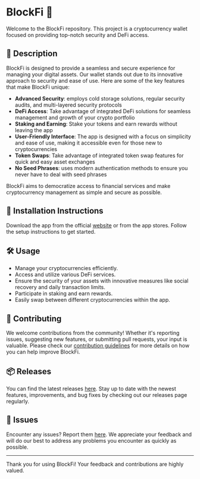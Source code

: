 
# BlockFi 🚀

Welcome to the BlockFi repository. This project is a cryptocurrency wallet focused on providing top-notch security and DeFi access.

## 📜 Description

BlockFi is designed to provide a seamless and secure experience for managing your digital assets. Our wallet stands out due to its innovative approach to security and ease of use. Here are some of the key features that make BlockFi unique:

- **Advanced Security**: employs cold storage solutions, regular security audits, and multi-layered security protocols
- **DeFi Access**: Take advantage of integrated DeFi solutions for seamless management and growth of your crypto portfolio
- **Staking and Earning**: Stake your tokens and earn rewards without leaving the app
- **User-Friendly Interface**: The app is designed with a focus on simplicity and ease of use, making it accessible even for those new to cryptocurrencies
- **Token Swaps**: Take advantage of integrated token swap features for quick and easy asset exchanges
- **No Seed Phrases**: uses modern authentication methods to ensure you never have to deal with seed phrases

BlockFi aims to democratize access to financial services and make cryptocurrency management as simple and secure as possible.

## 🚀 Installation Instructions

Download the app from the official [website](https://www.example.com) or from the app stores. Follow the setup instructions to get started.

## 🛠️ Usage

- Manage your cryptocurrencies efficiently.
- Access and utilize various DeFi services.
- Ensure the security of your assets with innovative measures like social recovery and daily transaction limits.
- Participate in staking and earn rewards.
- Easily swap between different cryptocurrencies within the app.

## 🤝 Contributing

We welcome contributions from the community! Whether it's reporting issues, suggesting new features, or submitting pull requests, your input is valuable. Please check our [contribution guidelines](../../contributing) for more details on how you can help improve BlockFi.

## 📦 Releases

You can find the latest releases [here](../../releases). Stay up to date with the newest features, improvements, and bug fixes by checking out our releases page regularly.

## 🐛 Issues

Encounter any issues? Report them [here](../../issues). We appreciate your feedback and will do our best to address any problems you encounter as quickly as possible.

---

Thank you for using BlockFi! Your feedback and contributions are highly valued.
